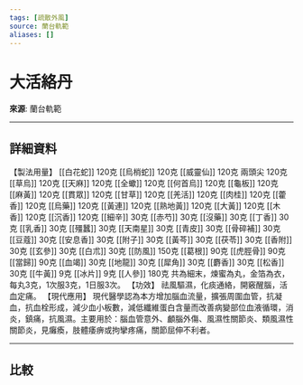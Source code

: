 ```yaml
---
tags: [疏散外風]
source: 蘭台軌範
aliases: []
---
```


# 大活絡丹

**來源**: 蘭台軌範  

---

## 詳細資料
【製法用量】 [[白花蛇]] 120克 [[烏梢蛇]] 120克 [[威靈仙]] 120克
兩頭尖
120克 [[草烏]] 120克 [[天麻]] 120克 [[全蠍]] 120克 [[何首烏]] 120克 [[龜板]] 120克 [[麻黃]] 120克 [[貫眾]] 120克 [[甘草]] 120克 [[羌活]] 120克 [[肉桂]] 120克 [[藿香]] 120克 [[烏藥]] 120克 [[黃連]] 120克 [[熟地黃]] 120克 [[大黃]] 120克 [[木香]] 120克 [[沉香]] 120克 [[細辛]] 30克 [[赤芍]] 30克 [[沒藥]] 30克 [[丁香]] 30克 [[乳香]] 30克 [[殭蠶]] 30克 [[天南星]] 30克 [[青皮]] 30克 [[骨碎補]] 30克 [[豆蔻]] 30克 [[安息香]] 30克 [[附子]] 30克 [[黃芩]] 30克 [[茯苓]] 30克 [[香附]] 30克 [[玄參]] 30克 [[白朮]] 30克 [[防風]] 150克 [[葛根]] 90克 [[虎脛骨]] 90克 [[當歸]] 90克 [[血竭]] 30克 [[地龍]] 30克 [[犀角]] 30克 [[麝香]] 30克 [[松香]] 30克 [[牛黃]] 9克 [[冰片]] 9克 [[人參]] 180克
共為細末，煉蜜為丸，金箔為衣，每丸3克，1次服3克，1日服3次。
【功效】
祛風驅濕，化痰通絡，開竅醒腦，活血定痛。
【現代應用】
現代醫學認為本方增加腦血流量，擴張周圍血管，抗凝血，抗血栓形成，減少血小板數，減低纖維蛋白含量而改善病變部位血液循環，消炎，鎮痛，抗風濕。主要用於：腦血管意外、顱腦外傷、風濕性關節炎、類風濕性關節炎，見癱瘓，肢體痿痹或拘攣疼痛，關節屈伸不利者。

---

## 比較
